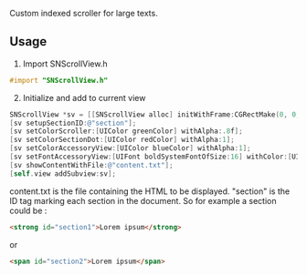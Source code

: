 Custom indexed scroller for large texts.

## Usage

1. Import SNScrollView.h

```objectivec
#import "SNScrollView.h"
 ```
 
2. Initialize and add to current view

```objectivec
SNScrollView *sv = [[SNScrollView alloc] initWithFrame:CGRectMake(0, 0, self.view.frame.size.width, self.view.frame.size.height)];
[sv setupSectionID:@"section"];
[sv setColorScroller:[UIColor greenColor] withAlpha:.8f];
[sv setColorSectionDot:[UIColor redColor] withAlpha:1];
[sv setColorAccessoryView:[UIColor blueColor] withAlpha:1];
[sv setFontAccessoryView:[UIFont boldSystemFontOfSize:16] withColor:[UIColor redColor]];
[sv showContentWithFile:@"content.txt"];
[self.view addSubview:sv];
```

content.txt is the file containing the HTML to be displayed. "section" is the ID tag marking each section in the document.
So for example a section could be :

```html
<strong id="section1">Lorem ipsum</strong>
```

or

```html
<span id="section2">Lorem ipsum</span>
```